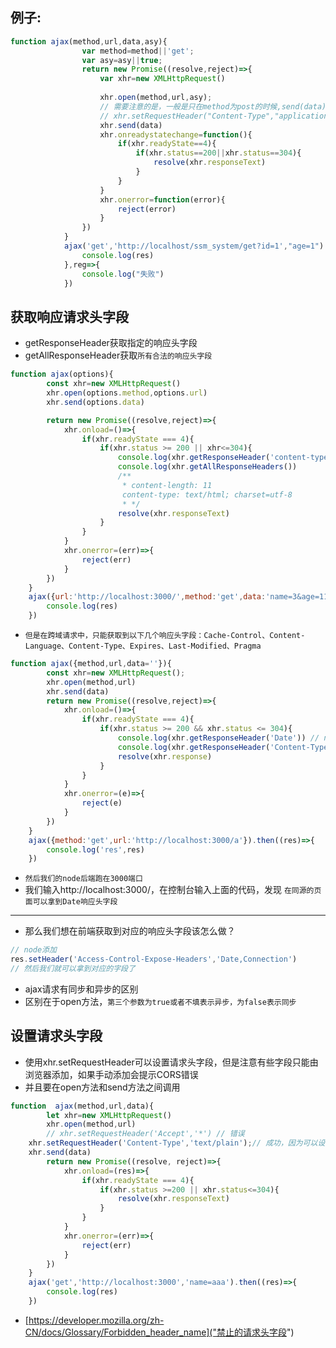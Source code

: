 ## 例子:
```javascript
function ajax(method,url,data,asy){
				var method=method||'get';
				var asy=asy||true;
				return new Promise((resolve,reject)=>{
					var xhr=new XMLHttpRequest()
					
					xhr.open(method,url,asy);
					// 需要注意的是，一般是只在method为post的时候,send(data)才有效，否则参数都携带在url中
					// xhr.setRequestHeader("Content-Type","application/x-www-form-urlencoded;charset=UTF-8");
					xhr.send(data)
					xhr.onreadystatechange=function(){
						if(xhr.readyState==4){
							if(xhr.status==200||xhr.status==304){
								resolve(xhr.responseText)
							}
						}
					}
					xhr.onerror=function(error){
						reject(error)
					}
				})
			}
			ajax('get','http://localhost/ssm_system/get?id=1',"age=1").then(res=>{
				console.log(res)
			},reg=>{
				console.log("失败")
			})
```

## 获取响应请求头字段
* getResponseHeader获取指定的响应头字段
* getAllResponseHeader获取`所有合法的响应头字段`
```javascript
function ajax(options){
        const xhr=new XMLHttpRequest()
        xhr.open(options.method,options.url)
        xhr.send(options.data)

        return new Promise((resolve,reject)=>{
            xhr.onload=()=>{
                if(xhr.readyState === 4){
                    if(xhr.status >= 200 || xhr<=304){
                        console.log(xhr.getResponseHeader('content-type')) // text/html; charset=utf-8
                        console.log(xhr.getAllResponseHeaders())
                        /**
                         * content-length: 11
                         content-type: text/html; charset=utf-8
                         * */
                        resolve(xhr.responseText)
                    }
                }
            }
            xhr.onerror=(err)=>{
                reject(err)
            }
        })
    }
    ajax({url:'http://localhost:3000/',method:'get',data:'name=3&age=11'}).then((res)=>{
        console.log(res)
    })
```
* `但是在跨域请求中，只能获取到以下几个响应头字段：Cache-Control、Content-Language、Content-Type、Expires、Last-Modified、Pragma`
```javascript
function ajax({method,url,data=''}){
        const xhr=new XMLHttpRequest();
        xhr.open(method,url)
        xhr.send(data)
        return new Promise((resolve,reject)=>{
            xhr.onload=()=>{
                if(xhr.readyState === 4){
                    if(xhr.status >= 200 && xhr.status <= 304){
                        console.log(xhr.getResponseHeader('Date')) // null
                        console.log(xhr.getResponseHeader('Content-Type')) // text/html; charset=utf-8
                        resolve(xhr.response)
                    }
                }
            }
            xhr.onerror=(e)=>{
                reject(e)
            }
        })
    }
    ajax({method:'get',url:'http://localhost:3000/a'}).then((res)=>{
        console.log('res',res)
    })
```
* `然后我们的node后端跑在3000端口`
* 我们输入http://localhost:3000/，在控制台输入上面的代码，发现 `在同源的页面可以拿到Date响应头字段`
---
* 那么我们想在前端获取到对应的响应头字段该怎么做？
```javascript
// node添加
res.setHeader('Access-Control-Expose-Headers','Date,Connection')
// 然后我们就可以拿到对应的字段了
```

* ajax请求有同步和异步的区别
* 区别在于open方法，`第三个参数为true或者不填表示异步，为false表示同步`    

## 设置请求头字段
* 使用xhr.setRequestHeader可以设置请求头字段，但是注意有些字段只能由浏览器添加，如果手动添加会提示CORS错误
* 并且要在open方法和send方法之间调用
```javascript
function  ajax(method,url,data){
        let xhr=new XMLHttpRequest()
        xhr.open(method,url)
        // xhr.setRequestHeader('Accept','*') // 错误
    xhr.setRequestHeader('Content-Type','text/plain');// 成功，因为可以设置content-type
    xhr.send(data)
        return new Promise((resolve, reject)=>{
            xhr.onload=(res)=>{
                if(xhr.readyState === 4){
                    if(xhr.status >=200 || xhr.status<=304){
                        resolve(xhr.responseText)
                    }
                }
            }
            xhr.onerror=(err)=>{
                reject(err)
            }
        })
    }
    ajax('get','http://localhost:3000','name=aaa').then((res)=>{
        console.log(res)
    })
```
* [https://developer.mozilla.org/zh-CN/docs/Glossary/Forbidden_header_name]("禁止的请求头字段")
